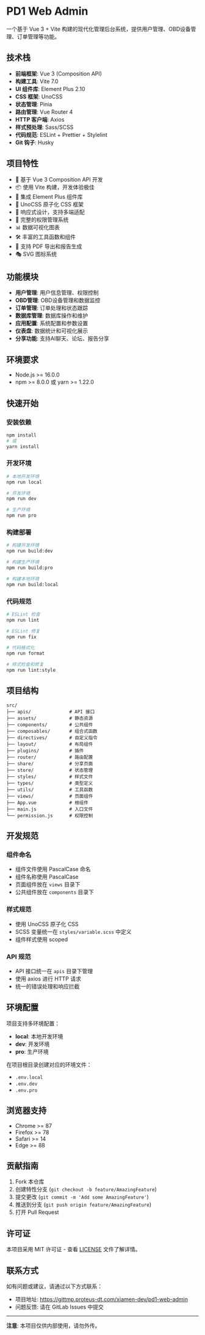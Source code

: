 # PD1 Web Admin

一个基于 Vue 3 + Vite 构建的现代化管理后台系统，提供用户管理、OBD设备管理、订单管理等功能。

## 技术栈

- **前端框架**: Vue 3 (Composition API)
- **构建工具**: Vite 7.0
- **UI 组件库**: Element Plus 2.10
- **CSS 框架**: UnoCSS
- **状态管理**: Pinia
- **路由管理**: Vue Router 4
- **HTTP 客户端**: Axios
- **样式预处理**: Sass/SCSS
- **代码规范**: ESLint + Prettier + Stylelint
- **Git 钩子**: Husky

## 项目特性

- 🚀 基于 Vue 3 Composition API 开发
- 📦 使用 Vite 构建，开发体验极佳
- 🎨 集成 Element Plus 组件库
- 🎯 UnoCSS 原子化 CSS 框架
- 📱 响应式设计，支持多端适配
- 🔐 完整的权限管理系统
- 📊 数据可视化图表
- 🛠 丰富的工具函数和组件
- 📄 支持 PDF 导出和报告生成
- 🎭 SVG 图标系统

## 功能模块

- **用户管理**: 用户信息管理、权限控制
- **OBD管理**: OBD设备管理和数据监控
- **订单管理**: 订单处理和状态跟踪
- **数据库管理**: 数据库操作和维护
- **应用配置**: 系统配置和参数设置
- **仪表盘**: 数据统计和可视化展示
- **分享功能**: 支持AI聊天、论坛、报告分享

## 环境要求

- Node.js >= 16.0.0
- npm >= 8.0.0 或 yarn >= 1.22.0

## 快速开始

### 安装依赖

```bash
npm install
# 或
yarn install
```

### 开发环境

```bash
# 本地开发环境
npm run local

# 开发环境
npm run dev

# 生产环境
npm run pro
```

### 构建部署

```bash
# 构建开发环境
npm run build:dev

# 构建生产环境
npm run build:pro

# 构建本地环境
npm run build:local
```

### 代码规范

```bash
# ESLint 检查
npm run lint

# ESLint 修复
npm run fix

# 代码格式化
npm run format

# 样式检查和修复
npm run lint:style
```

## 项目结构

```
src/
├── apis/              # API 接口
├── assets/            # 静态资源
├── components/        # 公共组件
├── composables/       # 组合式函数
├── directives/        # 自定义指令
├── layout/            # 布局组件
├── plugins/           # 插件
├── router/            # 路由配置
├── share/             # 分享页面
├── store/             # 状态管理
├── styles/            # 样式文件
├── types/             # 类型定义
├── utils/             # 工具函数
├── views/             # 页面组件
├── App.vue            # 根组件
├── main.js            # 入口文件
└── permission.js      # 权限控制
```

## 开发规范

### 组件命名

- 组件文件使用 PascalCase 命名
- 组件名称使用 PascalCase
- 页面组件放在 `views` 目录下
- 公共组件放在 `components` 目录下

### 样式规范

- 使用 UnoCSS 原子化 CSS
- SCSS 变量统一在 `styles/variable.scss` 中定义
- 组件样式使用 scoped

### API 规范

- API 接口统一在 `apis` 目录下管理
- 使用 axios 进行 HTTP 请求
- 统一的错误处理和响应拦截

## 环境配置

项目支持多环境配置：

- **local**: 本地开发环境
- **dev**: 开发环境
- **pro**: 生产环境

在项目根目录创建对应的环境文件：

- `.env.local`
- `.env.dev`
- `.env.pro`

## 浏览器支持

- Chrome >= 87
- Firefox >= 78
- Safari >= 14
- Edge >= 88

## 贡献指南

1. Fork 本仓库
2. 创建特性分支 (`git checkout -b feature/AmazingFeature`)
3. 提交更改 (`git commit -m 'Add some AmazingFeature'`)
4. 推送到分支 (`git push origin feature/AmazingFeature`)
5. 打开 Pull Request

## 许可证

本项目采用 MIT 许可证 - 查看 [LICENSE](LICENSE) 文件了解详情。

## 联系方式

如有问题或建议，请通过以下方式联系：

- 项目地址: https://gittmp.proteus-dt.com/xiamen-dev/pd1-web-admin
- 问题反馈: 请在 GitLab Issues 中提交

---

**注意**: 本项目仅供内部使用，请勿外传。
